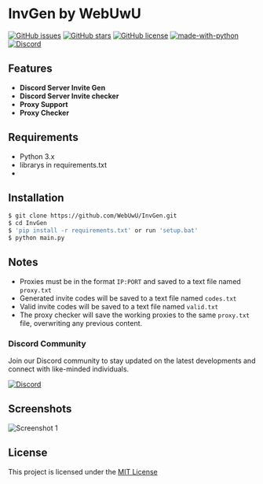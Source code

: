 # InvGen by WebUwU

[![GitHub issues](https://img.shields.io/github/issues/WebUwU/InvGen.svg)](https://github.com/WebUwU/InvGen/issues)
[![GitHub stars](https://img.shields.io/github/stars/WebUwU/InvGen.svg)](https://github.com/WebUwU/InvGen/stargazers)
[![GitHub license](https://img.shields.io/github/license/WebUwU/InvGen.svg)](https://github.com/WebUwU/InvGen/blob/master/LICENSE)
[![made-with-python](https://img.shields.io/badge/Made%20with-Python-1f425f.svg)](https://www.python.org/)
[![Discord](https://img.shields.io/discord/1068951240043659365.svg?label=&logo=discord&logoColor=ffffff&color=7389D8&labelColor=6A7EC2)](https://discord.gg/1068951240043659365)


## Features

- **Discord Server Invite Gen**
- **Discord Server Invite checker**
- **Proxy Support** 
- **Proxy Checker** 

## Requirements

- Python 3.x
- librarys in requirements.txt
- 
## Installation

```bash
$ git clone https://github.com/WebUwU/InvGen.git
$ cd InvGen
$ 'pip install -r requirements.txt' or run 'setup.bat'
$ python main.py
```


## Notes

- Proxies must be in the format `IP:PORT` and saved to a text file named `proxy.txt`
- Generated invite codes will be saved to a text file named `codes.txt`
- Valid invite codes will be saved to a text file named `valid.txt`
- The proxy checker will save the working proxies to the same `proxy.txt` file, overwriting any previous content.

### Discord Community

Join our Discord community to stay updated on the latest developments and connect with like-minded individuals.

[![Discord](https://discordapp.com/api/guilds/1068951240043659365/embed.png?style=banner2)](https://discord.gg/qwSWWH2ZQ6)


## Screenshots

![Screenshot 1](https://media.discordapp.net/attachments/919544037952880681/1069201701455790100/image.png?width=962&height=334)


## License
This project is licensed under the [MIT License](https://github.com/WebUwU/InvGen/blob/master/LICENSE)
